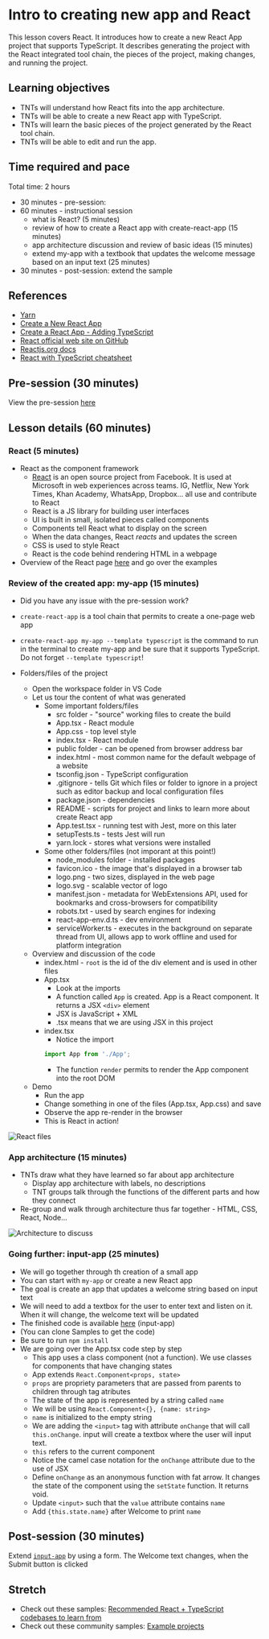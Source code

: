 # Intro to creating new app and React

This lesson covers React. It introduces how to create a new React App project that supports TypeScript. It describes generating the project with the React integrated tool chain, the pieces of the project, making changes, and running the project.

## Learning objectives

* TNTs will understand how React fits into the app architecture.
* TNTs will be able to create a new React app with TypeScript.
* TNTs will learn the basic pieces of the project generated by the React tool chain.
* TNTs will be able to edit and run the app.

## Time required and pace

Total time: 2 hours

* 30 minutes - pre-session: 
* 60 minutes - instructional session 
  * what is React? (5 minutes)
  * review of how to create a React app with create-react-app (15 minutes)
  * app architecture discussion and review of basic ideas (15 minutes)
  * extend my-app with a textbook that updates the welcome message based on an input text (25 minutes)
* 30 minutes - post-session: extend the sample

## References

* [Yarn](https://www.npmjs.com/package/yarn)
* [Create a New React App](https://reactjs.org/docs/create-a-new-react-app.html)
* [Create a React App - Adding TypeScript](https://create-react-app.dev/docs/adding-typescript/)
* [React official web site on GitHub](https://github.com/facebook/react) 
* [Reactjs.org docs](https://reactjs.org/docs)
* [React with TypeScript cheatsheet](https://react-typescript-cheatsheet.netlify.app)

## Pre-session (30 minutes)

View the pre-session [here](https://github.com/tnt-summer-academy/Curriculum/wiki/%5BENG1.3%5D-Intro-to-React)

## Lesson details (60 minutes)

### React (5 minutes)

* React as the component framework
  * [React](https://github.com/facebook/react) is an open source project from Facebook. It is used at Microsoft in web experiences across teams. IG, Netflix, New York Times, Khan Academy, WhatsApp, Dropbox... all use and contribute to React
  * React is a JS library for building user interfaces
  * UI is built in small, isolated pieces called components
  * Components tell React what to display on the screen
  * When the data changes, React *reacts* and updates the screen
  * CSS is used to style React
  * React is the code behind rendering HTML in a webpage
* Overview of the React page [here](https://reactjs.org) and go over the examples

### Review of the created app: my-app (15 minutes)

* Did you have any issue with the pre-session work?

* `create-react-app` is a tool chain that permits to create a one-page web app

* `create-react-app my-app --template typescript` is the command to run in the terminal to create my-app and be sure that it supports TypeScript. Do not forget `--template typescript`!

* Folders/files of the project
  * Open the workspace folder in VS Code
  * Let us tour the content of what was generated
    * Some important folders/files
      * src folder - "source" working files to create the build
      * App.tsx - React module
      * App.css - top level style
      * index.tsx - React module
      * public folder - can be opened from browser address bar
      * index.html - most common name for the default webpage of a website
      * tsconfig.json - TypeScript configuration
      * .gitignore - tells Git which files or folder to ignore in a project such as editor backup and local configuration files
      * package.json - dependencies
      * README - scripts for project and links to learn more about create React app
      * App.test.tsx - running test with Jest, more on this later
      * setupTests.ts - tests Jest will run
      * yarn.lock - stores what versions were installed
    * Some other folders/files (not imporant at this point!)
      * node_modules folder - installed packages
      * favicon.ico - the image that's displayed in a browser tab
      * logo.png - two sizes, displayed in the web page
      * logo.svg - scalable vector of logo
      * manifest.json - metadata for WebExtensions API, used for bookmarks and cross-browsers for compatibility
      * robots.txt - used by search engines for indexing
      * react-app-env.d.ts - dev environment
      * serviceWorker.ts - executes in the background on separate thread from UI, allows app to work offline and used for platform integration
  * Overview and discussion of the code
    * index.html - `root` is the id of the div element and is used in other files
    * App.tsx
      * Look at the imports  
      * A function called `App` is created. App is a React component. It returns a JSX `<div>` element
      * JSX is JavaScript + XML
      * .tsx means that we are using JSX in this project
    * index.tsx
        * Notice the import 
        ```typescript
        import App from './App';
        ```
        * The function `render` permits to render the App component into the root DOM 
  * Demo 
    * Run the app
    * Change something in one of the files (App.tsx, App.css) and save 
    * Observe the app re-render in the browser
    * This is React in action!
    
![React files](https://github.com/tnt-summer-academy/Curriculum/blob/main/Week%201/%5BENG1.3%5Dreactfiles.png)

### App architecture (15 minutes)

* TNTs draw what they have learned so far about app architecture
  * Display app architecture with labels, no descriptions
  * TNT groups talk through the functions of the different parts and how they connect
* Re-group and walk through architecture thus far together - HTML, CSS, React, Node...

![Architecture to discuss](https://github.com/tnt-summer-academy/Curriculum/blob/main/Week%201/BasicArchitecture.png)

### Going further: input-app (25 minutes)

* We will go together through th creation of a small app 
* You can start with `my-app` or create a new React app
* The goal is create an app that updates a welcome string based on input text
* We will need to add a textbox for the user to enter text and listen on it. When it will change, the welcome text will be updated
* The finished code is available [here](https://github.com/tnt-summer-academy/Samples/tree/main/Week_1) (input-app)
* (You can clone Samples to get the code)
* Be sure to run `npm install` 
* We are going over the App.tsx code step by step
  * This app uses a class component (not a function). We use classes for components that have changing states
  * App extends `React.Component<props, state>`
  * `props` are propriety parameters that are passed from parents to children through tag atributes
  * The state of the app is represented by a string called `name`
  * We will be using `React.Component<{}, {name: string>`
  * `name` is initialized to the empty string
  * We are adding the `<input>` tag with attribute `onChange` that will call `this.onChange`. input will create a textbox where the user will input text.
  * `this` refers to the current component
  * Notice the camel case notation for the `onChange` attribute due to the use of JSX
  * Define `onChange` as an anonymous function with fat arrow. It changes the state of the component using the `setState` function. It returns void. 
  * Update `<input>` such that the `value` attribute contains `name` 
  * Add `{this.state.name}` after Welcome to print `name`

## Post-session (30 minutes)

Extend [`input-app`](https://github.com/tnt-summer-academy/Samples/tree/main/Week_1) by using a form. The Welcome text changes, when the Submit button is clicked

## Stretch

* Check out these samples: [Recommended React + TypeScript codebases to learn from](https://react-typescript-cheatsheet.netlify.app/docs/basic/recommended/resources)
* Check out these community samples: [Example projects](https://reactjs.org/community/examples.html)
